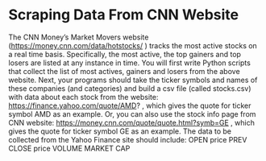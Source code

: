 # Scraping Data From CNN Website

The CNN Money’s Market Movers website (https://money.cnn.com/data/hotstocks/ ) tracks the most active stocks on a real time basis.  Specifically, the most active, the top gainers and top losers are listed at any instance in time. You will first write Python scripts that collect the list of most actives, gainers and losers from the above website. Next, your programs should take the ticker symbols and names of these companies (and categories) and build a csv file (called stocks.csv) with data about each stock from the website: 
https://finance.yahoo.com/quote/AMD? , which gives the quote for ticker symbol AMD as an example. 
Or, you can also use the stock info page from CNN website: 
https://money.cnn.com/quote/quote.html?symb=GE , which gives the quote for ticker symbol GE as an example. 
The data to be collected from the Yahoo Finance site should include: 
OPEN price 
PREV CLOSE price 
VOLUME 
MARKET CAP 
